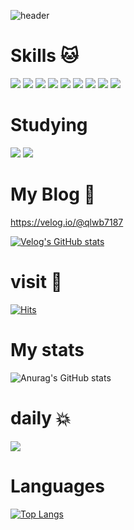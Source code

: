 ![header](https://capsule-render.vercel.app/api?type=wave&color=auto&height=300&section=header&text=Jihwan%20&fontSize=90)


# Skills :cat:

 <img src="https://img.shields.io/badge/C-3178C6?style=flat&logo=#A8B9CC&logoColor=white"/> <img src="https://img.shields.io/badge/JAVA-FF160B?style=flat&logo=#F7DF1E&logoColor=white"/>
    <img src="https://img.shields.io/badge/JavaScript-61DAFB?style=flat&logo=JavaScript&logoColor=white"/> <img src="https://img.shields.io/badge/Python-FFCA28?style=flat-square&logo=firebase&logoColor=white"/> <img src="https://img.shields.io/badge/CSS-E53236?style=flat&logo=CSS&logoColor=white"/> <img src="https://img.shields.io/badge/HTML5-239120?style=flat&logo=HTML5&logoColor=white"/> <img src="https://img.shields.io/badge/CSS-E53236?style=flat&logo=CSS&logoColor=white"/> <img src="https://img.shields.io/badge/C++-00599C?style=flat&logo=C++&logoColor=white"/>  <img src="https://img.shields.io/badge/Spring-FFF000?style=flat&logo=Spring&logoColor=white"/> 
    
# Studying 
<img src="https://img.shields.io/badge/Spring-FFF000?style=flat&logo=Spring&logoColor=white"/> <img src="https://img.shields.io/badge/JAVA-FF160B?style=flat&logo=#F7DF1E&logoColor=white"/>
    
    
# My Blog :blue_heart:

https://velog.io/@qlwb7187

[![Velog's GitHub stats](https://velog-readme-stats.vercel.app/api?name=qlwb7187)]([벨로그링크](https://velog.io/@qlwb7187)https://velog.io/@qlwb7187)


# visit :star2:

[![Hits](https://hits.seeyoufarm.com/api/count/incr/badge.svg?url=https%3A%2F%2Fgithub.com%2FOhsaam&count_bg=%2379C83D&title_bg=%23555555&icon=&icon_color=%23E7E7E7&title=hits&edge_flat=false)](https://hits.seeyoufarm.com)

# My stats
![Anurag's GitHub stats](https://github-readme-stats.vercel.app/api?username=Ohsaam&show_icons=true&theme=dark)



# daily :boom:
<img src="http://mazandi.herokuapp.com/api?handle=ohjihwan123&theme=warm"/>


# Languages
[![Top Langs](https://github-readme-stats.vercel.app/api/top-langs/?username=Ohsaam)](https://github.com/Ohsaam/github-readme-stats)



